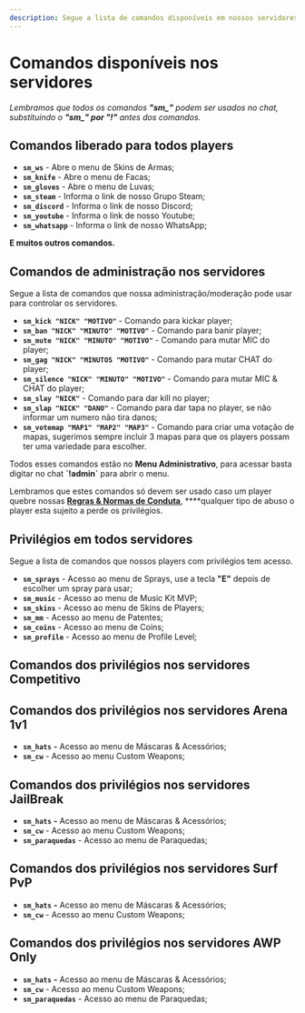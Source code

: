 ```yaml
---
description: Segue a lista de comandos disponíveis em nossos servidores.
---
```


# Comandos disponíveis nos servidores

_Lembramos que todos os comandos **"sm\_"** podem ser usados no chat, substituindo o **"sm\_" por "!"** antes dos comandos._

## Comandos liberado para todos players

* **`sm_ws`** - Abre o menu de Skins de Armas;
* **`sm_knife`** - Abre o menu de Facas;
* **`sm_gloves`** - Abre o menu de Luvas;
* **`sm_steam`** - Informa o link de nosso Grupo Steam;
* **`sm_discord`** - Informa o link de nosso Discord;
* **`sm_youtube`** - Informa o link de nosso Youtube;
* **`sm_whatsapp`** - Informa o link de nosso WhatsApp;

**E muitos outros comandos.**

## Comandos de administração nos servidores

Segue a lista de comandos que nossa administração/moderação pode usar para controlar os servidores.

* **`sm_kick "NICK" "MOTIVO"`** - Comando para kickar player;
* **`sm_ban "NICK" "MINUTO" "MOTIVO"`** - Comando para banir player;
* **`sm_mute "NICK" "MINUTO" "MOTIVO"`** - Comando para mutar MIC do player;
* **`sm_gag "NICK" "MINUTOS "MOTIVO"`** - Comando para mutar CHAT do player;
* **`sm_silence "NICK" "MINUTO" "MOTIVO"`** - Comando para mutar MIC & CHAT do player;
* **`sm_slay "NICK"`** - Comando para dar kill no player;
* **`sm_slap "NICK" "DANO"`** - Comando para dar tapa no player, se não informar um numero não tira danos;
* **`sm_votemap "MAP1" "MAP2" "MAP3"`** - Comando para criar uma votação de mapas, sugerimos sempre incluir 3 mapas para que os players possam ter uma variedade para escolher.

Todos esses comandos estão no **Menu Administrativo**, para acessar basta digitar no chat **\`!admin\`** para abrir o menu.

Lembramos que estes comandos só devem ser usado caso um player quebre nossas [**Regras & Normas de Conduta**](https://zkservidores.com/regras.pdf), ****qualquer tipo de abuso o player esta sujeito a perde os privilégios.

## Privilégios em todos servidores

Segue a lista de comandos que nossos players com privilégios tem acesso.

* **`sm_sprays`** - Acesso ao menu de Sprays, use a tecla **"E"** depois de escolher um spray para usar;
* **`sm_music`** - Acesso ao menu de Music Kit MVP;
* **`sm_skins`** - Acesso ao menu de Skins de Players;
* **`sm_mm`** - Acesso ao menu de Patentes;
* **`sm_coins`** - Acesso ao menu de Coins;
* **`sm_profile`** - Acesso ao menu de Profile Level;

## **Comandos dos privilégios nos servidores Competitivo**

## Comandos dos privilégios nos servidores Arena 1v1

* **`sm_hats`** **-** Acesso ao menu de Máscaras & Acessórios;
* **`sm_cw`** - Acesso ao menu Custom Weapons;

## Comandos dos privilégios nos servidores JailBreak

* **`sm_hats`** **-** Acesso ao menu de Máscaras & Acessórios;
* **`sm_cw`** - Acesso ao menu Custom Weapons;
* **`sm_paraquedas`** - Acesso ao menu de Paraquedas;

## Comandos dos privilégios nos servidores Surf PvP

* **`sm_hats`** **-** Acesso ao menu de Máscaras & Acessórios;
* **`sm_cw`** - Acesso ao menu Custom Weapons;

## Comandos dos privilégios nos servidores AWP Only

* **`sm_hats`** **-** Acesso ao menu de Máscaras & Acessórios;
* **`sm_cw`** - Acesso ao menu Custom Weapons;
* **`sm_paraquedas`** - Acesso ao menu de Paraquedas;

## 











